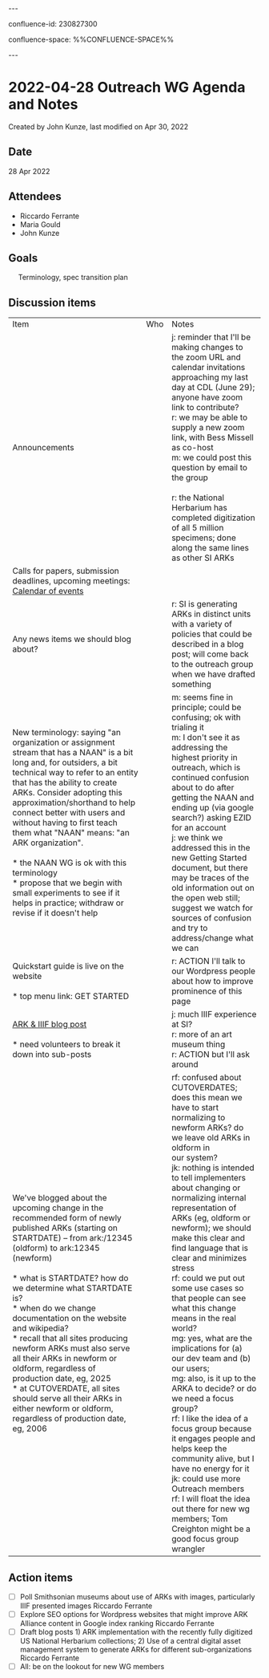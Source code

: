 \---

confluence-id: 230827300

confluence-space: %%CONFLUENCE-SPACE%%

\---

2022-04-28 Outreach WG Agenda and Notes
=======================================

Created by John Kunze, last modified on Apr 30, 2022

Date
----

28 Apr 2022

Attendees
---------

*   Riccardo Ferrante 
*   Maria Gould 
*   John Kunze 

Goals
-----

     Terminology, spec transition plan

Discussion items
----------------

|     |     |     |
| --- | --- | --- |
| Item | Who | Notes |
| Announcements |     | j: reminder that I'll be making changes to the zoom URL and calendar invitations approaching my last day at CDL (June 29); anyone have zoom link to contribute?  <br>r: we may be able to supply a new zoom link, with Bess Missell as co-host  <br>m: we could post this question by email to the group<br><br>r: the National Herbarium has completed digitization of all 5 million specimens; done along the same lines as other SI ARKs |
| Calls for papers, submission deadlines, upcoming meetings: [Calendar of events](Calendar-of-events_208341505.html) |     |     |
| Any news items we should blog about? |     | r: SI is generating ARKs in distinct units with a variety of policies that could be described in a blog post; will come back to the outreach group when we have drafted something |
| New terminology: saying "an organization or assignment stream that has a NAAN" is a bit long and, for outsiders, a bit technical way to refer to an entity that has the ability to create ARKs. Consider adopting this approximation/shorthand to help connect better with users and without having to first teach them what "NAAN" means: "an ARK organization".<br><br>*   the NAAN WG is ok with this terminology<br>*   propose that we begin with small experiments to see if it helps in practice; withdraw or revise if it doesn't help |     | m: seems fine in principle; could be confusing; ok with trialing it  <br>m: I don't see it as addressing the highest priority in outreach, which is continued confusion about to do after getting the NAAN and ending up (via google search?) asking EZID for an account  <br>j: we think we addressed this in the new Getting Started document, but there may be traces of the old information out on the open web still; suggest we watch for sources of confusion and try to address/change what we can |
| Quickstart guide is live on the website<br><br>*   top menu link: GET STARTED |     | r: ACTION I'll talk to our Wordpress people about how to improve prominence of this page |
| [ARK & IIIF blog post](https://arks.org/wp-admin/post.php?post=1351&action=edit)<br><br>*   need volunteers to break it down into sub-posts |     | j: much IIIF experience at SI?  <br>r: more of an art museum thing  <br>r: ACTION but I'll ask around |
| We've blogged about the upcoming change in the recommended form of newly published ARKs (starting on STARTDATE) – from ark:/12345 (oldform) to ark:12345 (newform)<br><br>*   what is STARTDATE? how do we determine what STARTDATE is?<br>*   when do we change documentation on the website and wikipedia?<br>*   recall that all sites producing newform ARKs must also serve all their ARKs in newform or oldform, regardless of production date, eg, 2025<br>*   at CUTOVERDATE, all sites should serve all their ARKs in either newform or oldform, regardless of production date, eg, 2006 |     | rf: confused about CUTOVERDATES; does this mean we have to start normalizing to newform ARKs? do we leave old ARKs in oldform in our system?  <br>jk: nothing is intended to tell implementers about changing or normalizing internal representation of ARKs (eg, oldform or newform); we should make this clear and find language that is clear and minimizes stress  <br>rf: could we put out some use cases so that people can see what this change means in the real world?  <br>mg: yes, what are the implications for (a) our dev team and (b) our users;  <br>mg: also, is it up to the ARKA to decide? or do we need a focus group?  <br>rf: I like the idea of a focus group because it engages people and helps keep the community alive, but I have no energy for it  <br>jk: could use more Outreach members  <br>rf: I will float the idea out there for new wg members; Tom Creighton might be a good focus group wrangler |

Action items
------------

- [ ] Poll Smithsonian museums about use of ARKs with images, particularly IIIF presented images Riccardo Ferrante 
- [ ] Explore SEO options for Wordpress websites that might improve ARK Alliance content in Google index ranking Riccardo Ferrante 
- [ ] Draft blog posts 1) ARK implementation with the recently fully digitized US National Herbarium collections; 2) Use of a central digital asset management system to generate ARKs for different sub-organizations Riccardo Ferrante 
- [ ] All: be on the lookout for new WG members